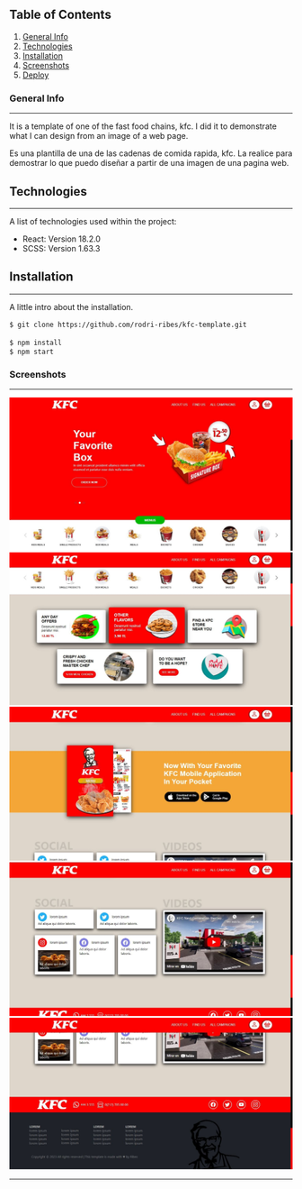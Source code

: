 ## Table of Contents
1. [General Info](#general-info)
2. [Technologies](#technologies)
3. [Installation](#installation)
3. [Screenshots](#Screenshots)
4. [Deploy](https://kfc-template.vercel.app/)

### General Info
***

It is a template of one of the fast food chains, kfc. I did it to demonstrate what I can design from an image of a web page.

Es una plantilla de una de las cadenas de comida rapida, kfc. La realice para demostrar lo que puedo diseñar a partir de una imagen de una pagina web.

## Technologies
***
A list of technologies used within the project:
* React: Version 18.2.0
* SCSS: Version 1.63.3

## Installation
***
A little intro about the installation. 
```
$ git clone https://github.com/rodri-ribes/kfc-template.git

$ npm install
$ npm start
```
### Screenshots
***
![image](./public/img/screenshots/kfc-template-1.jpg)
![image](./public/img/screenshots/kfc-template-2.jpg)
![image](./public/img/screenshots/kfc-template-3.jpg)
![image](./public/img/screenshots/kfc-template-4.jpg)
![image](./public/img/screenshots/kfc-template-5.jpg)
***
